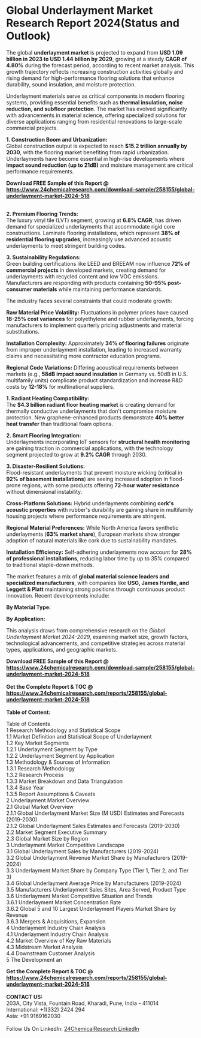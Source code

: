 <h1>Global Underlayment Market Research Report 2024(Status and Outlook)</h1><p>The global <strong>underlayment market</strong> is projected to expand from <strong>USD 1.09 billion in 2023 to USD 1.44 billion by 2029</strong>, growing at a steady <strong>CAGR of 4.80%</strong> during the forecast period, according to recent market analysis. This growth trajectory reflects increasing construction activities globally and rising demand for high-performance flooring solutions that enhance durability, sound insulation, and moisture protection.</p><p>Underlayment materials serve as critical components in modern flooring systems, providing essential benefits such as <strong>thermal insulation, noise reduction, and subfloor protection</strong>. The market has evolved significantly with advancements in material science, offering specialized solutions for diverse applications ranging from residential renovations to large-scale commercial projects.</p><p><strong>1. Construction Boom and Urbanization:</strong><br>
Global construction output is expected to reach <strong>$15.2 trillion annually by 2030</strong>, with the flooring market benefiting from rapid urbanization. Underlayments have become essential in high-rise developments where <strong>impact sound reduction (up to 21dB)</strong> and moisture management are critical performance requirements.</p><div><b>Download FREE Sample of this Report @ 
            <a href="https://www.24chemicalresearch.com/download-sample/258155/global-underlayment-market-2024-518">
            https://www.24chemicalresearch.com/download-sample/258155/global-underlayment-market-2024-518</a></b></div><br><p><strong>2. Premium Flooring Trends:</strong><br>
The luxury vinyl tile (LVT) segment, growing at <strong>6.8% CAGR</strong>, has driven demand for specialized underlayments that accommodate rigid core constructions. Laminate flooring installations, which represent <strong>38% of residential flooring upgrades</strong>, increasingly use advanced acoustic underlayments to meet stringent building codes.</p><p><strong>3. Sustainability Regulations:</strong><br>
Green building certifications like LEED and BREEAM now influence <strong>72% of commercial projects</strong> in developed markets, creating demand for underlayments with recycled content and low VOC emissions. Manufacturers are responding with products containing <strong>50-95% post-consumer materials</strong> while maintaining performance standards.</p><p>The industry faces several constraints that could moderate growth:</p><p><strong>Raw Material Price Volatility:</strong> Fluctuations in polymer prices have caused <strong>18-25% cost variances</strong> for polyethylene and rubber underlayments, forcing manufacturers to implement quarterly pricing adjustments and material substitutions.</p><p><strong>Installation Complexity:</strong> Approximately <strong>34% of flooring failures</strong> originate from improper underlayment installation, leading to increased warranty claims and necessitating more contractor education programs.</p><p><strong>Regional Code Variations:</strong> Differing acoustical requirements between markets (e.g., <strong>58dB impact sound insulation</strong> in Germany vs. 50dB in U.S. multifamily units) complicate product standardization and increase R&amp;D costs by <strong>12-18%</strong> for multinational suppliers.</p><p><strong>1. Radiant Heating Compatibility:</strong><br>
The <strong>$4.3 billion radiant floor heating market</strong> is creating demand for thermally conductive underlayments that don't compromise moisture protection. New graphene-enhanced products demonstrate <strong>40% better heat transfer</strong> than traditional foam options.</p><p><strong>2. Smart Flooring Integration:</strong><br>
Underlayments incorporating IoT sensors for <strong>structural health monitoring</strong> are gaining traction in commercial applications, with the technology segment projected to grow at <strong>9.2% CAGR</strong> through 2030.</p><p><strong>3. Disaster-Resilient Solutions:</strong><br>
Flood-resistant underlayments that prevent moisture wicking (critical in <strong>92% of basement installations</strong>) are seeing increased adoption in flood-prone regions, with some products offering <strong>72-hour water resistance</strong> without dimensional instability.</p><p><strong>Cross-Platform Solutions:</strong> Hybrid underlayments combining <strong>cork's acoustic properties</strong> with rubber's durability are gaining share in multifamily housing projects where performance requirements are stringent.</p><p><strong>Regional Material Preferences:</strong> While North America favors synthetic underlayments (<strong>63% market share</strong>), European markets show stronger adoption of natural materials like cork due to sustainability mandates.</p><p><strong>Installation Efficiency:</strong> Self-adhering underlayments now account for <strong>28% of professional installations</strong>, reducing labor time by up to 35% compared to traditional staple-down methods.</p><p>The market features a mix of <strong>global material science leaders and specialized manufacturers</strong>, with companies like <strong>USG, James Hardie, and Leggett &amp; Platt</strong> maintaining strong positions through continuous product innovation. Recent developments include:</p><p><strong>By Material Type:</strong></p><p><strong>By Application:</strong></p><p>This analysis draws from comprehensive research on the <em>Global Underlayment Market 2024-2029</em>, examining market size, growth factors, technological advancements, and competitive strategies across material types, applications, and geographic markets.</p><div><b>Download FREE Sample of this Report @ 
            <a href="https://www.24chemicalresearch.com/download-sample/258155/global-underlayment-market-2024-518">
            https://www.24chemicalresearch.com/download-sample/258155/global-underlayment-market-2024-518</a></b></div><br><div><b>Get the Complete Report & TOC @ 
            <a href="https://www.24chemicalresearch.com/reports/258155/global-underlayment-market-2024-518">
            https://www.24chemicalresearch.com/reports/258155/global-underlayment-market-2024-518</a></b></div><br>
            <b>Table of Content:</b><p>Table of Contents<br />
1 Research Methodology and Statistical Scope<br />
1.1 Market Definition and Statistical Scope of Underlayment<br />
1.2 Key Market Segments<br />
1.2.1 Underlayment Segment by Type<br />
1.2.2 Underlayment Segment by Application<br />
1.3 Methodology & Sources of Information<br />
1.3.1 Research Methodology<br />
1.3.2 Research Process<br />
1.3.3 Market Breakdown and Data Triangulation<br />
1.3.4 Base Year<br />
1.3.5 Report Assumptions & Caveats<br />
2 Underlayment Market Overview<br />
2.1 Global Market Overview<br />
2.1.1 Global Underlayment Market Size (M USD) Estimates and Forecasts (2019-2030)<br />
2.1.2 Global Underlayment Sales Estimates and Forecasts (2019-2030)<br />
2.2 Market Segment Executive Summary<br />
2.3 Global Market Size by Region<br />
3 Underlayment Market Competitive Landscape<br />
3.1 Global Underlayment Sales by Manufacturers (2019-2024)<br />
3.2 Global Underlayment Revenue Market Share by Manufacturers (2019-2024)<br />
3.3 Underlayment Market Share by Company Type (Tier 1, Tier 2, and Tier 3)<br />
3.4 Global Underlayment Average Price by Manufacturers (2019-2024)<br />
3.5 Manufacturers Underlayment Sales Sites, Area Served, Product Type<br />
3.6 Underlayment Market Competitive Situation and Trends<br />
3.6.1 Underlayment Market Concentration Rate<br />
3.6.2 Global 5 and 10 Largest Underlayment Players Market Share by Revenue<br />
3.6.3 Mergers & Acquisitions, Expansion<br />
4 Underlayment Industry Chain Analysis<br />
4.1 Underlayment Industry Chain Analysis<br />
4.2 Market Overview of Key Raw Materials<br />
4.3 Midstream Market Analysis<br />
4.4 Downstream Customer Analysis<br />
5 The Development an</p><div><b>Get the Complete Report & TOC @ 
            <a href="https://www.24chemicalresearch.com/reports/258155/global-underlayment-market-2024-518">
            https://www.24chemicalresearch.com/reports/258155/global-underlayment-market-2024-518</a></b></div><br><b>CONTACT US:</b><br>
            203A, City Vista, Fountain Road, Kharadi, Pune, India - 411014<br>
            International: +1(332) 2424 294<br>
            Asia: +91 9169162030 <br><br>
            Follow Us On LinkedIn: <a href="https://www.linkedin.com/company/24chemicalresearch/">24ChemicalResearch LinkedIn</a>